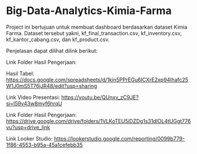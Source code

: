# Big-Data-Analytics-Kimia-Farma

Project ini bertujuan untuk membuat dashboard berdasarkan dataset Kimia Farma. Dataset tersebut yakni, kf_final_transaction.csv, kf_inventory.csv, kf_kantor_cabang.csv, dan kf_product.csv.


Penjelasan dapat dilihat dilink berikut:

  Link Folder Hasil Pengerjaan: 
  
  Hasil Tabel: https://docs.google.com/spreadsheets/d/1kin5PPrEGu6lCXrE2xp94Ihafc25W1J0mS5T76jJR48/edit?usp=sharing

  Link Video Presentasi: https://youtu.be/QUnxv_zC9JE?si=l59v43w8myf6hrqU

  Link Folder Hasil Pengerjaan: https://drive.google.com/drive/folders/1VLKoTEU5iDZDg1s31dlOL4tUGgt776vu?usp=drive_link
  
  Link Looker Studio: https://lookerstudio.google.com/reporting/0099b779-1f86-4553-b95a-45a1cefebb35
